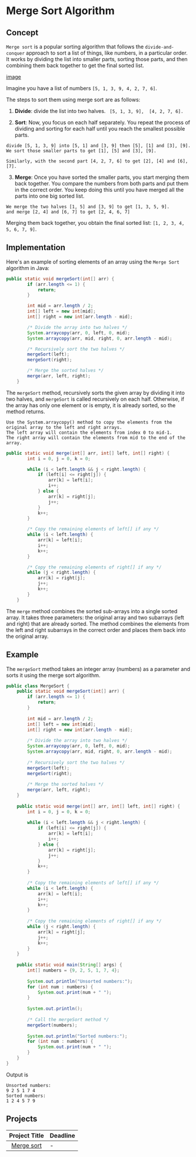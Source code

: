 # Merge Sort Algorithm 

## Concept
`Merge sort` is a popular sorting algorithm that follows the `divide-and-conquer` approach to sort a list of things, like numbers, in a particular order. It works by dividing the list into smaller parts, sorting those parts, and then combining them back together to get the final sorted list. 

[image]()

Imagine you have a list of numbers `[5, 1, 3, 9, 4, 2, 7, 6]`.

The steps  to sort them using merge sort are as follows:


1. **Divide**:  divide the list into two halves.
```  [5, 1, 3, 9],  [4, 2, 7, 6]. ```

2. **Sort**: Now, you focus on each half separately. You repeat the process of dividing and sorting for each half until you reach the smallest possible parts.
   
```
divide [5, 1, 3, 9] into [5, 1] and [3, 9] then [5], [1] and [3], [9]. We sort those smaller parts to get [1], [5] and [3], [9].

Similarly, with the second part [4, 2, 7, 6] to get [2], [4] and [6], [7].
```

3. **Merge**: Once you have sorted the smaller parts, you start merging them back together. You compare the numbers from both parts and put them in the correct order. You keep doing this until you have merged all the parts into one big sorted list.


```
We merge the two halves [1, 5] and [3, 9] to get [1, 3, 5, 9]. 
and merge [2, 4] and [6, 7] to get [2, 4, 6, 7]
```
Merging them back together, you obtain the final sorted list: `[1, 2, 3, 4, 5, 6, 7, 9]`.

## Implementation

Here's an example of sorting elements of an array using the `Merge Sort` algorithm  in Java:

```java
public static void mergeSort(int[] arr) {
        if (arr.length <= 1) {
            return;
        }

        int mid = arr.length / 2;
        int[] left = new int[mid];
        int[] right = new int[arr.length - mid];

        /* Divide the array into two halves */
        System.arraycopy(arr, 0, left, 0, mid);
        System.arraycopy(arr, mid, right, 0, arr.length - mid);

        /* Recursively sort the two halves */
        mergeSort(left);
        mergeSort(right);

        /* Merge the sorted halves */
        merge(arr, left, right);
    }
```
The `mergeSort` method, recursively sorts the given array by dividing it into two halves, and `mergeSort` is called recursively on each half. Otherwise, if the array has only one element or is empty, it is already sorted, so the method returns.

```
Use the System.arraycopy() method to copy the elements from the original array to the left and right arrays. 
The left array will contain the elements from index 0 to mid-1.
The right array will contain the elements from mid to the end of the array.
```

```java
public static void merge(int[] arr, int[] left, int[] right) {
        int i = 0, j = 0, k = 0;

        while (i < left.length && j < right.length) {
            if (left[i] <= right[j]) {
                arr[k] = left[i];
                i++;
            } else {
                arr[k] = right[j];
                j++;
            }
            k++;
        }

        /* Copy the remaining elements of left[] if any */
        while (i < left.length) {
            arr[k] = left[i];
            i++;
            k++;
        }

        /* Copy the remaining elements of right[] if any */
        while (j < right.length) {
            arr[k] = right[j];
            j++;
            k++;
        }
    }
```
The `merge` method combines the sorted sub-arrays into a single sorted array. It takes three parameters: the original array and two subarrays (left and right) that are already sorted.
The method combines the elements from the left and right subarrays in the correct order and places them back into the original array.

## Example

The `mergeSort` method takes an integer array (numbers) as a parameter and sorts it using the merge sort algorithm.

```java
public class MergeSort {
    public static void mergeSort(int[] arr) {
        if (arr.length <= 1) {
            return;
        }
        
        int mid = arr.length / 2;
        int[] left = new int[mid];
        int[] right = new int[arr.length - mid];
        
        /* Divide the array into two halves */
        System.arraycopy(arr, 0, left, 0, mid);
        System.arraycopy(arr, mid, right, 0, arr.length - mid);
        
        /* Recursively sort the two halves */
        mergeSort(left);
        mergeSort(right);
        
        /* Merge the sorted halves */
        merge(arr, left, right);
    }
    
    public static void merge(int[] arr, int[] left, int[] right) {
        int i = 0, j = 0, k = 0;
        
        while (i < left.length && j < right.length) {
            if (left[i] <= right[j]) {
                arr[k] = left[i];
                i++;
            } else {
                arr[k] = right[j];
                j++;
            }
            k++;
        }
        
        /* Copy the remaining elements of left[] if any */
        while (i < left.length) {
            arr[k] = left[i];
            i++;
            k++;
        }
        
        /* Copy the remaining elements of right[] if any */
        while (j < right.length) {
            arr[k] = right[j];
            j++;
            k++;
        }
    }
    
    public static void main(String[] args) {
        int[] numbers = {9, 2, 5, 1, 7, 4};
        
        System.out.println("Unsorted numbers:");
        for (int num : numbers) {
            System.out.print(num + " ");
        }
        
        System.out.println();
        
        /* Call the mergeSort method */
        mergeSort(numbers);
        
        System.out.println("Sorted numbers:");
        for (int num : numbers) {
            System.out.print(num + " ");
        }
    }
}
```

Output is 
```
Unsorted numbers:
9 2 5 1 7 4 
Sorted numbers:
1 2 4 5 7 9 
```

## Projects
| Project Title | Deadline |
|:-----------:|:-------------|
| [Merge sort](https://github.com/SAFCSP-Team/merge-sort) | - | 


